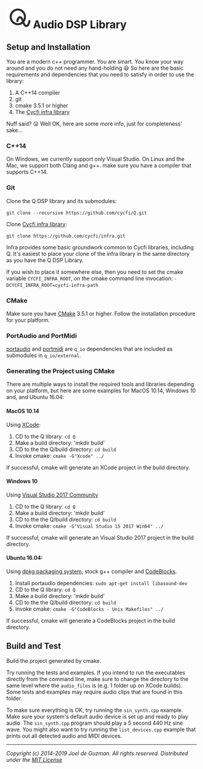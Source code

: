 # ![Q-Logo](images/q-logo-small.png) Audio DSP Library

## Setup and Installation

You are a modern c++ programmer. You are smart. You know your way around and
you do not need any hand-holding :smiley: So here are the basic requirements
and dependencies that you need to satisfy in order to use the library:

1. A C++14 compiler
2. git
3. cmake 3.5.1 or higher
4. The [Cycfi infra library](https://github.com/cycfi/infra/)

Nuff said? :stuck_out_tongue: Well OK, here are some more info, just for
completeness' sake...

### C++14

On Windows, we currently support only Visual Studio. On Linux and the Mac, we
support both Clang and g++. make sure you have a compiler that supports
C++14.

### Git

Clone the Q DSP library and its submodules:

```
git clone --recursive https://github.com/cycfi/Q.git
```

Clone [Cycfi infra library](https://github.com/cycfi/infra/):

```
git clone https://github.com/cycfi/infra.git
```

Infra provides some basic groundwork common to Cycfi libraries, including Q.
It's easiest to place your clone of the infra library in the same directory
as you have the Q DSP Library.

If you wish to place it somewhere else, then you need to set the cmake
variable `CYCFI_INFRA_ROOT`, on the cmake command line invocation:
`-DCYCFI_INFRA_ROOT=cycfi-infra-path`

### CMake

Make sure you have [CMake](https://cmake.org) 3.5.1 or higher. Follow the
installation procedure for your platform.

### PortAudio and PortMidi

[portaudio](http://www.portaudio.com/) and
[portmidi](http://portmedia.sourceforge.net/portmidi/) are `q_io`
dependencies that are included as submodules in `q_io/external`.

### Generating the Project using CMake

There are multiple ways to install the required tools and libraries depending
on your platform, but here are some examples for MacOS 10.14, Windows 10 and,
and Ubuntu 16.04:

#### MacOS 10.14

Using [XCode](https://developer.apple.com/xcode/):

1. CD to the Q library: `cd Q`
2. Make a build directory: 'mkdir build'
3. CD to the the Q/build directory: `cd build`
4. Invoke cmake: `cmake -G"Xcode" ../`

If successful, cmake will generate an XCode project in the build directory.

#### Windows 10

Using [Visual Studio 2017
Community](https://visualstudio.microsoft.com/vs/community/)

1. CD to the Q library: `cd Q`
2. Make a build directory: 'mkdir build'
3. CD to the the Q/build directory: `cd build`
4. Invoke cmake: `cmake -G"Visual Studio 15 2017 Win64" ../`

If successful, cmake will generate an Visual Studio 2017 project in the build
directory.

#### Ubuntu 16.04:

Using [dpkg packaging
system](https://wiki.debian.org/DebianPackageManagement), stock g++ compiler
and [CodeBlocks](http://www.codeblocks.org/).

1. Install portaudio dependencies: `sudo apt-get install libasound-dev`
2. CD to the Q library: `cd Q`
3. Make a build directory: 'mkdir build'
4. CD to the the Q/build directory: `cd build`
5. Invoke cmake: `cmake -G"CodeBlocks - Unix Makefiles" ../`

If successful, cmake will generate a CodeBlocks project in the build
directory.

## Build and Test

Build the project generated by cmake.

Try running the tests and examples. If you intend to run the executables
directly from the command line, make sure to change the directory to the same
level where the `audio_files` is (e.g. 1 folder up on XCode builds). Some
tests and examples may require audio clips that are found in this folder.

To make sure everything is OK, try running the `sin_synth.cpp` example. Make
sure your system's default audio device is set up and ready to play audio.
The `sin_synth.cpp` program should play a 5 second 440 Hz sine wave. You
might also want to try running the `list_devices.cpp` example that prints out
all detected audio and MIDI devices.

---

*Copyright (c) 2014-2019 Joel de Guzman. All rights reserved.*
*Distributed under the [MIT License](https://opensource.org/licenses/MIT)*

